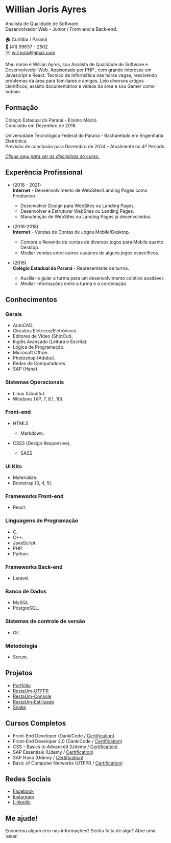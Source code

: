 # Willian Joris Ayres

Analista de Qualidade de Software.<br/>
Desenvolvedor Web - Junior / Front-end e Back-end.

🏠 Curitiba / Paraná <br/>
📱 (41) 99637 - 2502 <br/>
✉️ will.joris@gmail.com

Meu nome é Willian Ayres, sou Analista de Qualidade de Software e Desenvolvedor Web. Apaixonado por PHP , com grande interesse em Javascript e React. Tecnico de Informática nas horas vagas, resolvendo problemas da área para familiares e amigos. Leio diversos artigos científicos, assisto documentários e vídeos da área e sou Gamer como hobbie.

## Formação 

Colégio Estadual do Paraná - Ensino Médio. <br/>
Concluído em Dezembro de 2016.

Universidade Tecnológica Federal do Paraná - Bacharelado em Engenharia Eletrônica. <br/>
Previsão de conclusão para Dezembro de 2024 - Atualmente no 4º Período.

[_Clique aqui para ver as disciplinas do curso._](disciplines.md#bachelors-degree-in-electronic-engineering)

## Experência Profissional
* (2018 - 2021) <br/>
**Internet** - 
Densenvolvimento de WebSites/Landing Pages como Freelancer.
  * Desenvolver Design para WebSites ou Landing Pages.
  * Desenvolver e Estruturar WebSites ou Landing Pages.
  * Manutenção de WebSites ou Landing Pages já desenvolvidos.

* (2016-2018) <br />
**Internet** - 
Vendas de Contas de Jogos Mobile/Desktop.
  * Compra e Revenda de contas de diversos jogos para Mobile quanto Desktop.
  * Mediar vendas entre outros usuários de alguns jogos específicos.

* (2016) <br/>
**Colégio Estadual do Paraná** - 
Representante de turma.
  * Auxiliar e guiar a turma para um desenvolvimento coletivo aceitável.
  * Mediar informações entre a turma e a cordenação.

## Conhecimentos

### Gerais
  
* AutoCAD.
* Circuitos Elétricos/Eletrônicos.
* Editores de Vídeo (ShotCut).
* Inglês Avançado (Leitura e Escrita).
* Lógica de Programação.
* Microsoft Office.
* Photoshop (Adobe).
* Redes de Computadores.
* SAP (Hana).

### Sistemas Operacionais
* Linux (Ubuntu).
* Windows (XP, 7, 8.1, 10).

### Front-end
* HTML5
  * Markdown.

* CSS3 (Design Responsivo).
  * SASS

### UI Kits
* Materialize.
* Bootstrap (3, 4, 5).

### Frameworks Front-end
* React.

### Linguagens de Programação
* C.
* C++.
* JavaScript.
* PHP.
* Python.

### Frameworks Back-end
* Laravel.

### Banco de Dados
* MySQL.
* PostgreSQL.

### Sistemas de controle de versão
* Git.

### Metodologia
* Scrum.

## Projetos
* [Portfólio](https://github.io/)
* [RestaUm-UTFPR](https://github.com/willianayres/projects/tree/main/resta-um-utfpr)
* [RestaUm-Console](https://github.com/willianayres/projects/tree/main/resta-um-console)
* [RestaUm-Estilizado](https://github.com/willianayres/projects/tree/main/resta-um-estilizado)
* [Snake](https://github.com/willianayres/projects/tree/main/snake)

## Cursos Completos
* Front-End Developer (DankiCode / [Certification](certificates/FrontEnd.pdf))
* Front-End Developer 2.0 (DankiCode / [Certification](certificates/FrontEnd2.0.pdf))
* CSS - Basics to Advanced (Udemy / [Certification](certificates/CSS_Basics_To_Advanced_For_Front_End_Development_(2021).pdf))
* SAP Essentials (Udemy / [Certification](certificates/SAP_Business_Analytics_Essential_Training.pdf))
* SAP Hana (Udemy / [Certification](certificates/SAP_4HANA_Bootcamp_2021.pdf))
* Basic of Computer Networks (UTFPR / [Certification](certificates/Curso_Basico_em_Redes_de_Computadores.pdf))

## Redes Sociais
*  [Facebook](https://www.facebook.com/willian.joris)
*  [Instagram](https://www.instagram.com/willjoris/)
*  [Linkedin](https://www.linkedin.com/in/willian-j-ayres/)


## Me ajude!
Encontrou algum erro nas informações? Sentiu falta de algo? Abre uma issue! <br/>
